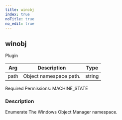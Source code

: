 ```yaml
---
title: winobj
index: true
noTitle: true
no_edit: true
---
```




<div class="vql_item"></div>


## winobj
<span class='vql_type label label-warning pull-right page-header'>Plugin</span>



<div class="vqlargs"></div>

Arg | Description | Type
----|-------------|-----
path|Object namespace path.|string

Required Permissions: 
<span class="linkcolour label label-success">MACHINE_STATE</span>

### Description

Enumerate The Windows Object Manager namespace.

